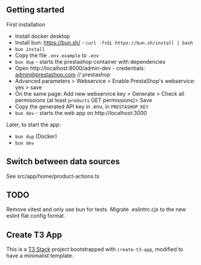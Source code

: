 ## Getting started

First installation

- Install docker desktop
- Install bun: https://bun.sh/ - `curl -fsSL https://bun.sh/install | bash`
- `bun install`
- Copy the file `.env.example` to `.env`
- `bun dup` - starts the prestashop container with dependencies
- Open http://localhost:8000/admin-dev - credentials: admin@prestashop.com // prestashop
- Advanced parameters > Webservice > Enable PrestaShop's webservice: yes > save
- On the same page: Add new webservice key > Generate > Check all permissions (at least `products` GET permissions)> Save
- Copy the generated API key in .env, in `PRESTASHOP_KEY`
- `bun dev` - starts the web app on http://localhost:3000

Later, to start the app:

- `bun dup` (Docker)
- `bun dev`

## Switch between data sources

See src/app/home/product-actions.ts

## TODO

Remove vitest and only use bun for tests.
Migrate .eslintrc.cjs to the new eslint flat config format.

## Create T3 App

This is a [T3 Stack](https://create.t3.gg/) project bootstrapped with `create-t3-app`, modified to have a minimalist template.
